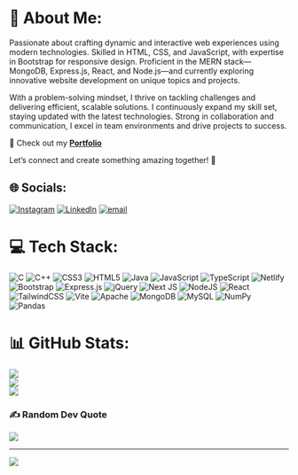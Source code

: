 # 💫 About Me:
Passionate about crafting dynamic and interactive web experiences using modern technologies. Skilled in HTML, CSS, and JavaScript, with expertise in Bootstrap for responsive design. Proficient in the MERN stack—MongoDB, Express.js, React, and Node.js—and currently exploring innovative website development on unique topics and projects.

With a problem-solving mindset, I thrive on tackling challenges and delivering efficient, scalable solutions. I continuously expand my skill set, staying updated with the latest technologies. Strong in collaboration and communication, I excel in team environments and drive projects to success.

📌 Check out my **[Portfolio](https://jyotiradityaportfolio.netlify.app/)**

Let’s connect and create something amazing together! 🚀

## 🌐 Socials:
[![Instagram](https://img.shields.io/badge/Instagram-%23E4405F.svg?logo=Instagram&logoColor=white)](https://instagram.com/justtt.rixhi_) [![LinkedIn](https://img.shields.io/badge/LinkedIn-%230077B5.svg?logo=linkedin&logoColor=white)](https://linkedin.com/in/jyotiraditya-swain-) [![email](https://img.shields.io/badge/Email-D14836?logo=gmail&logoColor=white)](mailto:jyotiradityaswain123@gmail.com)

# 💻 Tech Stack:
![C](https://img.shields.io/badge/c-%2300599C.svg?style=for-the-badge&logo=c&logoColor=white) ![C++](https://img.shields.io/badge/c++-%2300599C.svg?style=for-the-badge&logo=c%2B%2B&logoColor=white) ![CSS3](https://img.shields.io/badge/css3-%231572B6.svg?style=for-the-badge&logo=css3&logoColor=white) ![HTML5](https://img.shields.io/badge/html5-%23E34F26.svg?style=for-the-badge&logo=html5&logoColor=white) ![Java](https://img.shields.io/badge/java-%23ED8B00.svg?style=for-the-badge&logo=openjdk&logoColor=white) ![JavaScript](https://img.shields.io/badge/javascript-%23323330.svg?style=for-the-badge&logo=javascript&logoColor=%23F7DF1E) ![TypeScript](https://img.shields.io/badge/typescript-%23007ACC.svg?style=for-the-badge&logo=typescript&logoColor=white) ![Netlify](https://img.shields.io/badge/netlify-%23000000.svg?style=for-the-badge&logo=netlify&logoColor=#00C7B7) ![Bootstrap](https://img.shields.io/badge/bootstrap-%238511FA.svg?style=for-the-badge&logo=bootstrap&logoColor=white) ![Express.js](https://img.shields.io/badge/express.js-%23404d59.svg?style=for-the-badge&logo=express&logoColor=%2361DAFB) ![jQuery](https://img.shields.io/badge/jquery-%230769AD.svg?style=for-the-badge&logo=jquery&logoColor=white) ![Next JS](https://img.shields.io/badge/Next-black?style=for-the-badge&logo=next.js&logoColor=white) ![NodeJS](https://img.shields.io/badge/node.js-6DA55F?style=for-the-badge&logo=node.js&logoColor=white) ![React](https://img.shields.io/badge/react-%2320232a.svg?style=for-the-badge&logo=react&logoColor=%2361DAFB) ![TailwindCSS](https://img.shields.io/badge/tailwindcss-%2338B2AC.svg?style=for-the-badge&logo=tailwind-css&logoColor=white) ![Vite](https://img.shields.io/badge/vite-%23646CFF.svg?style=for-the-badge&logo=vite&logoColor=white) ![Apache](https://img.shields.io/badge/apache-%23D42029.svg?style=for-the-badge&logo=apache&logoColor=white) ![MongoDB](https://img.shields.io/badge/MongoDB-%234ea94b.svg?style=for-the-badge&logo=mongodb&logoColor=white) ![MySQL](https://img.shields.io/badge/mysql-4479A1.svg?style=for-the-badge&logo=mysql&logoColor=white) ![NumPy](https://img.shields.io/badge/numpy-%23013243.svg?style=for-the-badge&logo=numpy&logoColor=white) ![Pandas](https://img.shields.io/badge/pandas-%23150458.svg?style=for-the-badge&logo=pandas&logoColor=white)

# 📊 GitHub Stats:
![](https://github-readme-stats.vercel.app/api?username=Jyotiraditya077&theme=dark&hide_border=false&include_all_commits=false&count_private=false)<br/>
![](https://github-readme-streak-stats.herokuapp.com/?user=Jyotiraditya077&theme=dark&hide_border=false)<br/>
![](https://github-readme-stats.vercel.app/api/top-langs/?username=Jyotiraditya077&theme=dark&hide_border=false&include_all_commits=false&count_private=false&layout=compact)

### ✍️ Random Dev Quote
![](https://quotes-github-readme.vercel.app/api?type=horizontal&theme=radical)

---
[![](https://visitcount.itsvg.in/api?id=Jyotiraditya077&icon=0&color=8)](https://visitcount.itsvg.in)

<!-- Proudly created with GPRM ( https://gprm.itsvg.in ) -->
